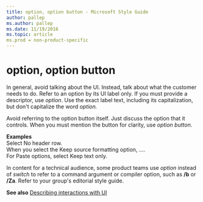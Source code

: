 ```yaml
---
title: option, option button - Microsoft Style Guide
author: pallep
ms.author: pallep
ms.date: 11/19/2016
ms.topic: article
ms.prod = non-product-specific
---
```


# option, option button

In general, avoid talking about the UI. Instead, talk about what the customer needs to do. Refer to an option by its UI label only. If you must provide a descriptor, use *option*. Use the exact label text, including its capitalization, but don't capitalize the word *option.*

Avoid referring to the option button itself. Just discuss the option that it
controls. When you must mention the button for clarity, use *option button*.

**Examples**  
Select No header row.  
When you select the Keep source formatting option, ....  
For Paste options, select Keep text only.  

In content for a technical audience, some product teams use *option* instead of *switch* to refer to a command argument or compiler option, such as **/b** or **/Za**. Refer to your group's editorial style guide.  

**See also** [Describing interactions with UI](/style-guide/procedures-instructions/describing-interactions-with-ui)
